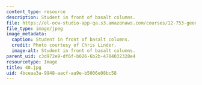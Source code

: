 ```yaml
---
content_type: resource
description: Student in front of basalt columns.
file: https://ol-ocw-studio-app-qa.s3.amazonaws.com/courses/12-753-geodynamics-seminar-spring-2006/4bceaa3a9948aacfaa9eb5006e08bc58_40.jpg
file_type: image/jpeg
image_metadata:
  caption: Student in front of basalt columns.
  credit: Photo courtesy of Chris Linder.
  image-alt: Student in front of basalt columns.
parent_uid: c3d972e9-df6f-b026-6b2b-4704032328e4
resourcetype: Image
title: 40.jpg
uid: 4bceaa3a-9948-aacf-aa9e-b5006e08bc58
---
```

